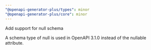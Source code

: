 ```yaml
---
"@openapi-generator-plus/types": minor
"@openapi-generator-plus/core": minor
---
```


Add support for null schema

A schema type of null is used in OpenAPI 3.1.0 instead of the nullable attribute.
